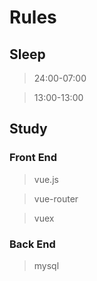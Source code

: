# Rules

## Sleep

> 24:00-07:00

> 13:00-13:00

## Study

### Front End

> vue.js

> vue-router

> vuex

### Back End

> mysql
